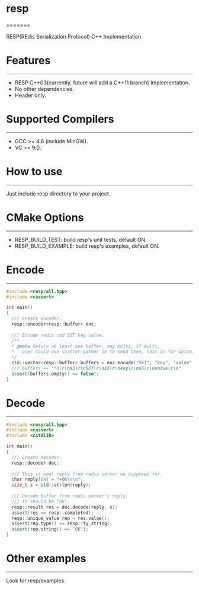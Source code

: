 # resp
=======

RESP(REdis Serialization Protocol) C++ Implementation

# Features
---------------

* RESP C++03(currently, future will add a C++11 branch) Implementation.
* No other dependencies.
* Header only.

# Supported Compilers
---------------

* GCC >= 4.6 (include MinGW).
* VC >= 9.0.

# How to use
---------------

Just include resp directory to your project.

# CMake Options
---------------

* RESP_BUILD_TEST: build resp's unit tests, default ON.
* RESP_BUILD_EXAMPLE: build resp's examples, default ON.

# Encode
---------------

```cpp
#include <resp/all.hpp>
#include <cassert>

int main()
{
  /// Create encoder.
  resp::encoder<resp::buffer> enc;
  
  /// Encode redis cmd SET key value.
  /**
  * @note Return at least one buffer, may multi, if multi, 
  *   user could use scatter-gather io to send them, this is for optimizing copy.
  */
  std::vector<resp::buffer> buffers = enc.encode("SET", "key", "value");
  /// buffers == "*3\r\n$3\r\nSET\r\n$3\r\nkey\r\n$5\r\nvalue\r\n"
  assert(buffers.empty() == false);
}
```

# Decode
---------------

```cpp
#include <resp/all.hpp>
#include <cassert>
#include <cstdlib>

int main()
{
  /// Create decoder.
  resp::decoder dec;
  
  /// This is what reply from redis server we supposed for.
  char reply[64] = "+OK\r\n";
  size_t s = std::strlen(reply);
  
  /// Decode buffer from redis server's reply.
  /// It should be "OK".
  resp::result res = dec.decode(reply, s);
  assert(res == resp::completed);
  resp::unique_value rep = res.value();
  assert(rep.type() == resp::ty_string);
  assert(rep.string() == "OK");
}
```

# Other examples
---------------

Look for resp/examples.
